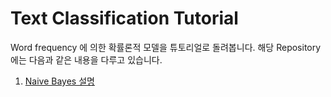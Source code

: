 # Text Classification Tutorial

Word frequency 에 의한 확률론적 모델을 튜토리얼로 돌려봅니다. 
해당 Repository에는 다음과 같은 내용을 다루고 있습니다.

1. [Naive Bayes 설명](naive-bayes-explained.ipynb)

